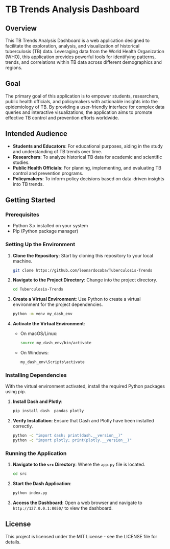 # TB Trends Analysis Dashboard

## Overview

This TB Trends Analysis Dashboard is a web application designed to facilitate the exploration, analysis, and visualization of historical tuberculosis (TB) data. Leveraging data from the World Health Organization (WHO), this application provides powerful tools for identifying patterns, trends, and correlations within TB data across different demographics and regions.

## Goal

The primary goal of this application is to empower students, researchers, public health officials, and policymakers with actionable insights into the epidemiology of TB. By providing a user-friendly interface for complex data queries and interactive visualizations, the application aims to promote effective TB control and prevention efforts worldwide.

## Intended Audience

- **Students and Educators**: For educational purposes, aiding in the study and understanding of TB trends over time.
- **Researchers**: To analyze historical TB data for academic and scientific studies.
- **Public Health Officials**: For planning, implementing, and evaluating TB control and prevention programs.
- **Policymakers**: To inform policy decisions based on data-driven insights into TB trends.

## Getting Started

### Prerequisites

- Python 3.x installed on your system
- Pip (Python package manager)

### Setting Up the Environment

1. **Clone the Repository**: Start by cloning this repository to your local machine.

   ```bash
   git clone https://github.com/leonardocoba/Tuberculosis-Trends
   ```

2. **Navigate to the Project Directory**: Change into the project directory.

   ```bash
   cd Tuberculosis-Trends
   ```

3. **Create a Virtual Environment**: Use Python to create a virtual environment for the project dependencies.

   ```bash
   python -m venv my_dash_env
   ```

4. **Activate the Virtual Environment**:

   - On macOS/Linux:
     ```bash
     source my_dash_env/bin/activate
     ```

   - On Windows:
     ```cmd
     my_dash_env\Scripts\activate
     ```

### Installing Dependencies

With the virtual environment activated, install the required Python packages using pip.

1. **Install Dash and Plotly**:

   ```bash
   pip install dash  pandas plotly
   ```

2. **Verify Installation**: Ensure that Dash and Plotly have been installed correctly.

   ```bash
   python -c "import dash; print(dash.__version__)"
   python -c "import plotly; print(plotly.__version__)"
   ```

### Running the Application

1. **Navigate to the `src` Directory**: Where the `app.py` file is located.

   ```bash
   cd src
   ```

2. **Start the Dash Application**:

   ```bash
   python index.py
   ```

3. **Access the Dashboard**: Open a web browser and navigate to `http://127.0.0.1:8050/` to view the dashboard.

## License

This project is licensed under the MIT License - see the LICENSE file for details.


